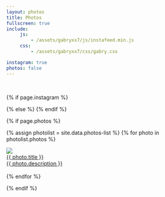 ```yaml
---
layout: photos
title: Photos
fullscreen: true
include:
     js:
         - /assets/gabryxx7/js/instafeed.min.js
     css: 
         - /assets/gabryxx7/css/gabry.css 

instagram: true
photos: false
---
```


 <div class="columns">
    <div id="instafeed">
    <hy-img data-ignore>
        <span class="loading" slot="loading">
            <span class="icon-cog"></span>
        </span>
        <br/>
    </hy-img>

{% if page.instagram %}
<script type="text/javascript">
    // $("#instafeed").attr("test","ciao");
    var feed = new Instafeed({
        target: 'instafeed',
        get: 'user',
        sortBy: 'most-recent',
        resolution: 'standard_resolution',
        userId: '{{ site.instagram.user_id }}',
        accessToken: '{{ site.instagram.access_token }}',
        clientId: '{{ site.instagram.client_id }}',
        limit: '100',
        template: {% raw %}"<article class='project-card'> <div class='project-card-img img'><img data-ignore src='{{image}}'></img></div><a href='{{link}}' class='no-hover no-print-link project-card-caption'><div class='img-title'>  </div> <div class='img-descr'> {{caption}} </div> </a></article>"{% endraw %},
        success: function(response){
            $("#instafeed hy-img").remove();
            console.log("Instafeed.js response", response);
        }
    });
    feed.run();
</script>
{% else %}
    <script type="text/javascript">
        $("#instafeed hy-img").remove();
    </script>
{% endif %}

{% if page.photos %}

{% assign photolist = site.data.photos-list %}
{% for photo in photolist.photos %}
    <article class='project-card'>
        <div class='project-card-img img'>
            <img data-ignore src='{{ photolist.preview_folder }}{{ photo.file }}'></img>
        </div>
        <a href='{{ photo.link }}' class='no-hover no-print-link project-card-caption'>
            <div class='img-title'> {{ photo.title }}</div>
            <div class='img-descr'> {{ photo.description }} </div>
        </a>
    </article>        
{% endfor %}
    
{% endif %}
    </div>
</div>

